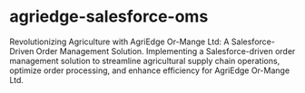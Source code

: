 # agriedge-salesforce-oms
Revolutionizing Agriculture with AgriEdge Or-Mange Ltd: A Salesforce-Driven Order Management Solution. Implementing a Salesforce-driven order management solution to streamline agricultural supply chain operations, optimize order processing, and enhance efficiency for AgriEdge Or-Mange Ltd.
